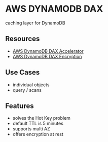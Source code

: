 # AWS DYNAMODB DAX

caching layer for DynamoDB

## Resources

- [AWS DynamoDB DAX Accelerator](https://docs.aws.amazon.com/amazondynamodb/latest/developerguide/DAX.html)
- [AWS DynamoDB DAX Encryption](https://docs.aws.amazon.com/amazondynamodb/latest/developerguide/DAXEncryptionAtRest.html)

## Use Cases

- individual objects
- query / scans

## Features

- solves the Hot Key problem
- default TTL is 5 minutes
- supports multi AZ
- offers encryption at rest